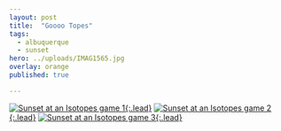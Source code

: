 ```yaml
---
layout: post
title:  "Goooo Topes"
tags:
  - albuquerque
  - sunset
hero: ../uploads/IMAG1565.jpg
overlay: orange
published: true

---
```


[![Sunset at an Isotopes game 1](../uploads/IMAG1565.jpg){:.lead}](../uploads/IMAG1565.jpg)
[![Sunset at an Isotopes game 2](../uploads/IMAG1567.jpg){:.lead}](../uploads/IMAG1567.jpg)
[![Sunset at an Isotopes game 3](../uploads/IMAG1570.jpg){:.lead}](../uploads/IMAG1570.jpg)